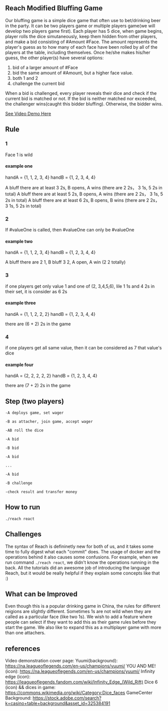 ## Reach Modified Bluffing Game

Our bluffing game is a simple dice game that often use to bet/drinking beer in the party. It can be two players game or multiple players game(we will develop two players game first). Each player has 5 dice, when game begins, player rolls the dice simutaneously, keep them hidden from other players, and make a bid consisting of #Amount #Face. The amount represents the player's guess as to how many of each face have been rolled by all of the players at the table, including themselves. Once he/she makes his/her guess, the other player(s) have several options: 

1. bid of a larger amount of #Face 
2. bid the same amount of #Amount, but a higher face value. 
3. both 1 and 2
4. challenge the current bid

When a bid is challenged, every player reveals their dice and check if the current bid is matched or not. If the bid is neither matched nor exceeded, the challenger wins(caught this bidder bluffing). Otherwise, the bidder wins. 

[See Video Demo Here](https://www.google.com "Demo Video")

## Rule

### 1
Face 1 is wild
#### example one
handA = {1, 1, 2, 3, 4}
handB = {1, 2, 3, 4, 4}

A bluff there are at least 3 2s, B opens, A wins (there are 2 2s， 3 1s, 5 2s in total)
A bluff there are at least 5 2s, B opens, A wins (there are 2 2s， 3 1s, 5 2s in total)
A bluff there are at least 6 2s, B opens, B wins (there are 2 2s， 3 1s, 5 2s in total)

### 2

If #valueOne is called, then #valueOne can only be #valueOne

#### example two
handA = {1, 1, 2, 3, 4}
handB = {1, 2, 3, 4, 4}

A bluff there are 2 1, B bluff 3 2, A open, A win (2 2 totally)

### 3

if one players get only value 1 and one of (2, 3,4,5,6), lile 1 1s and 4 2s in their set, it is consider as 6 2s

#### example three
handA = {1, 1, 2, 2, 2}
handB = {1, 2, 3, 4, 4}

there are (6 + 2) 2s in the game


### 4

if one players get all same value, then it can be considered as 7 that value's dice

#### example four
handA = {2, 2, 2, 2, 2}
handB = {1, 2, 3, 4, 4}

there are (7 + 2) 2s in the game

## Step (two players)
    -A deploys game, set wager

    -B as attacher, join game, accept wager

    -AB roll the dice 

    -A bid

    -B bid

    -A bid

    ...

    -A bid

    -B challenge

    -check result and transfer money

## How to run 

`./reach react`

## Challenges
The syntax of Reach is defininetly new for both of us, and it takes some time to fully digest what each "commit" does. 
The usage of docker and the operations behind it also causes some confusions. For example, when we run command `./reach react`, we didn't know the operations  running in the back. All the tutorials did an awesome job of introducing the language Reach, but it would be really helpful if they explain some concepts like that :) 

## What can be Improved 
Even though this is a popular drinking game in China, the rules for different reigions are slightly different. Sometimes 1s are not wild when they are called as a particular face (like two 1s). We wish to add a feature where people can select if they want to add this as their game rules before they start the game. We also like to expand this as a multiplayer game with more than one attachers. 

## references 
Video demonstration cover page:
Yuumi(background): https://na.leagueoflegends.com/en-us/champions/yuumi/
YOU AND ME!(icon): https://na.leagueoflegends.com/en-us/champions/yuumi/
Infinity edge (icon): https://leagueoflegends.fandom.com/wiki/Infinity_Edge_(Wild_Rift)
Dice 6 (icon) && dices in game: https://commons.wikimedia.org/wiki/Category:Dice_faces
GameCenter Background: https://stock.adobe.com/search?k=casino+table+background&asset_id=325384191

